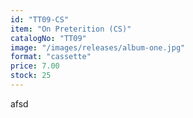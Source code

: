 ```yaml
---
id: "TT09-CS"
item: "On Preterition (CS)"
catalogNo: "TT09"
image: "/images/releases/album-one.jpg"
format: "cassette"
price: 7.00
stock: 25
---
```


afsd